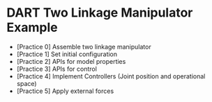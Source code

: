 # DART Two Linkage Manipulator Example
- [Practice 0]  Assemble two linkage manipulator
- [Practice 1]  Set initial configuration
- [Practice 2]  APIs for model properties
- [Practice 3]  APIs for control
- [Practice 4]  Implement Controllers (Joint position and operational space)
- [Practice 5]  Apply external forces
